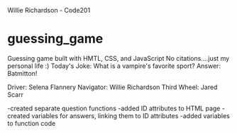 Willie Richardson - Code201
# guessing_game
Guessing game built with HMTL, CSS, and JavaScript
No citations....just my personal life :)
Today's Joke:
What is a vampire's favorite sport?
Answer: Batmitton!

Driver: Selena Flannery
Navigator: Willie Richardson
Third Wheel: Jared Scarr

-created separate question functions
-added ID attributes to HTML page
-created variables for answers, linking them to ID attributes
-added variables to function code

